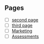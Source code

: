 ## Pages
- [ ]  [second page](/second-page.html)
- [ ]  [third page](/third-page.html)
- [ ]  [Marketing](/marketing/smarti-overview.html)
- [ ]  [Assessments](/assessment/assessment-home.html)
